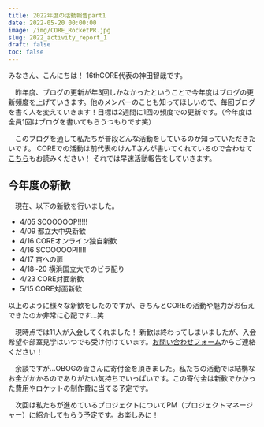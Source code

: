 ```yaml
---
title: 2022年度の活動報告part1
date: 2022-05-20 00:00:00
image: /img/CORE_RocketPR.jpg
slug: 2022_activity_report_1
draft: false
toc: false
---
```


みなさん、こんにちは！
16thCORE代表の神田智哉です。

　昨年度、ブログの更新が年3回しかなかったということで今年度はブログの更新頻度を上げていきます。他のメンバーのことも知ってほしいので、毎回ブログを書く人を変えていきます！目標は2週間に1回の頻度での更新です。（今年度は全員1回はブログを書いてもらうつもりです笑）

　このブログを通して私たちが普段どんな活動をしているのか知っていただきたいです。
COREでの活動は前代表のけんTさんが書いてくれているので合わせて[こちら](https://www.core-rocket-official.netlify.app/blog/2021_activity_report_p1/)もお読みください！
それでは早速活動報告をしていきます。

## 今年度の新歓
　現在、以下の新歓を行いました。

- 4/05 SCOOOOOP!!!!!
- 4/09 都立大中央新歓
- 4/16 COREオンライン独自新歓
- 4/16 SCOOOOOP!!!!!
- 4/17 宙への扉
- 4/18~20 横浜国立大でのビラ配り
- 4/23 CORE対面新歓
- 5/15 CORE対面新歓

以上のように様々な新歓をしたのですが、きちんとCOREの活動や魅力がお伝えできたのか非常に心配です...笑

　現時点では11人が入会してくれました！
新歓は終わってしまいましたが、入会希望や部室見学はいつでも受け付けています。[お問い合わせフォーム](https://www.core-rocket-official.netlify.app/contact/)からご連絡ください！

　余談ですが...OBOGの皆さんに寄付金を頂きました。私たちの活動では結構なお金がかかるのでありがたい気持ちでいっぱいです。この寄付金は新歓でかかった費用やロケットの制作費に当てる予定です。

　次回は私たちが進めているプロジェクトについてPM（プロジェクトマネージャー）に紹介してもらう予定です。お楽しみに！
